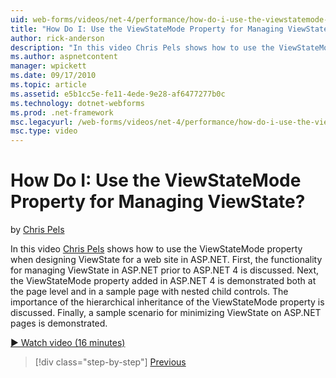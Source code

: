```yaml
---
uid: web-forms/videos/net-4/performance/how-do-i-use-the-viewstatemode-property-for-managing-viewstate
title: "How Do I: Use the ViewStateMode Property for Managing ViewState? | Microsoft Docs"
author: rick-anderson
description: "In this video Chris Pels shows how to use the ViewStateMode property when designing ViewState for a web site in ASP.NET."
ms.author: aspnetcontent
manager: wpickett
ms.date: 09/17/2010
ms.topic: article
ms.assetid: e5b1cc5e-fe11-4ede-9e28-af6477277b0c
ms.technology: dotnet-webforms
ms.prod: .net-framework
msc.legacyurl: /web-forms/videos/net-4/performance/how-do-i-use-the-viewstatemode-property-for-managing-viewstate
msc.type: video
---
```

How Do I: Use the ViewStateMode Property for Managing ViewState?
====================
by [Chris Pels](https://twitter.com/chrispels)

In this video [Chris Pels](http://www.idevtech.com) shows how to use the ViewStateMode property when designing ViewState for a web site in ASP.NET. First, the functionality for managing ViewState in ASP.NET prior to ASP.NET 4 is discussed. Next, the ViewStateMode property added in ASP.NET 4 is demonstrated both at the page level and in a sample page with nested child controls. The importance of the hierarchical inheritance of the ViewStateMode property is discussed. Finally, a sample scenario for minimizing ViewState on ASP.NET pages is demonstrated.

[&#9654; Watch video (16 minutes)](https://channel9.msdn.com/Blogs/ASP-NET-Site-Videos/how-do-i-use-the-viewstatemode-property-for-managing-viewstate)

>[!div class="step-by-step"]
[Previous](aspnet-4-quick-hit-easy-state-compression.md)